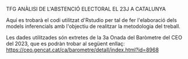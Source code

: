 TFG ANÀLISI DE L'ABSTENCIÓ ELECTORAL EL 23J A CATALUNYA

Aquí es trobarà el codi utilitzat d'Rstudio per tal de fer l'elaboració dels models inferencials amb l'objectiu de realitzar la metodologia del treball.

Les dades utilitzades són extretes de la 3a Onada del Baròmetre del CEO del 2023, que es podràn trobar al següent enllaç: https://ceo.gencat.cat/ca/barometre/detall/index.html?id=8968
